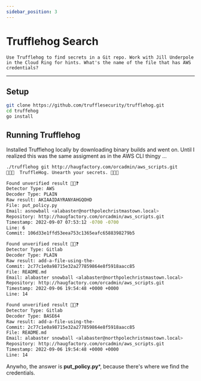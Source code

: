 ```yaml
---
sidebar_position: 3
---
```


# Trufflehog Search

```
Use Trufflehog to find secrets in a Git repo. Work with Jill Underpole in the Cloud Ring for hints. What's the name of the file that has AWS credentials?
```

****

## Setup

```bash
git clone https://github.com/trufflesecurity/trufflehog.git
cd truffehog
go install
```

## Running Trufflehog

Installed Trufflehog locally by downloading binary builds and went on. Until I realized this was the same assigment as in the AWS CLI thingy ...

```bash
./trufflehog git http://haugfactory.com/orcadmin/aws_scripts.git
🐷🔑🐷  TruffleHog. Unearth your secrets. 🐷🔑🐷

Found unverified result 🐷🔑❓
Detector Type: AWS
Decoder Type: PLAIN
Raw result: AKIAAIDAYRANYAHGQOHD
File: put_policy.py
Email: asnowball <alabaster@northpolechristmastown.local>
Repository: http://haugfactory.com/orcadmin/aws_scripts.git
Timestamp: 2022-09-07 07:53:12 -0700 -0700
Line: 6
Commit: 106d33e1ffd53eea753c1365eafc6588398279b5

Found unverified result 🐷🔑❓
Detector Type: Gitlab
Decoder Type: PLAIN
Raw result: add-a-file-using-the-
Commit: 2c77c1e0a98715e32a277859864e8f5918aacc85
File: README.md
Email: alabaster snowball <alabaster@northpolechristmastown.local>
Repository: http://haugfactory.com/orcadmin/aws_scripts.git
Timestamp: 2022-09-06 19:54:48 +0000 +0000
Line: 14

Found unverified result 🐷🔑❓
Detector Type: Gitlab
Decoder Type: BASE64
Raw result: add-a-file-using-the-
Commit: 2c77c1e0a98715e32a277859864e8f5918aacc85
File: README.md
Email: alabaster snowball <alabaster@northpolechristmastown.local>
Repository: http://haugfactory.com/orcadmin/aws_scripts.git
Timestamp: 2022-09-06 19:54:48 +0000 +0000
Line: 14

```

Anywho, the answer is **put_policy.py***, because there's where we find the credentials.